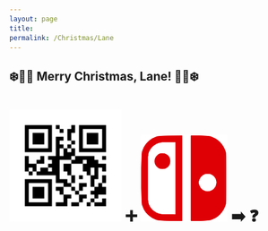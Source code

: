 ```yaml
---
layout: page
title:
permalink: /Christmas/Lane
---
```


## ❄️🎄🎁 Merry Christmas, Lane! 🎁🎄❄️

# <img src="/assets/lane.jpeg" alt="switch" style="width: 200px;"/> ➕ <img src="/assets/switch-icon.png" alt="switch" style="width: 155px;"/> ➡️ ❓
